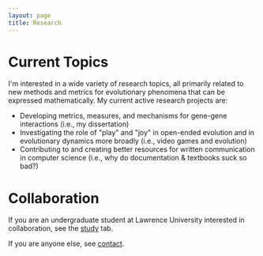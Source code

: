 ```yaml
---
layout: page
title: Research
---
```


# Current Topics

I'm interested in a wide variety of research topics, all primarily related to new methods and metrics for evolutionary phenomena that can be expressed mathematically. My current active research projects are:

- Developing metrics, measures, and mechanisms for gene-gene interactions (i.e., my dissertation)
- Investigating the role of "play" and "joy" in open-ended evolution and in evolutionary dynamics more broadly (i.e., video games and evolution)
- Contributing to and creating better resources for written communication in computer science (i.e., why do documentation & textbooks suck so bad?)

# Collaboration

If you are an undergraduate student at Lawrence University interested in collaboration, see the [study](/study) tab.

If you are anyone else, see [contact](/contact). 
